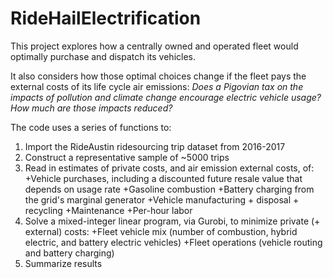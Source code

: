 # RideHailElectrification

This project explores how a centrally owned and operated fleet would optimally purchase and dispatch its vehicles. 

It also considers how those optimal choices change if the fleet pays the external costs of its life cycle air emissions: *Does a Pigovian tax on the impacts of pollution and climate change encourage electric vehicle usage? How much are those impacts reduced?*

The code uses a series of functions to:
1. Import the RideAustin ridesourcing trip dataset from 2016-2017
2. Construct a representative sample of ~5000 trips
3. Read in estimates of private costs, and air emission external costs, of:
    +Vehicle purchases, including a discounted future resale value that depends on usage rate
    +Gasoline combustion
    +Battery charging from the grid's marginal generator
    +Vehicle manufacturing + disposal + recycling
    +Maintenance
    +Per-hour labor
4. Solve a mixed-integer linear program, via Gurobi, to minimize private (+ external) costs:
  +Fleet vehicle mix (number of combustion, hybrid electric, and battery electric vehicles) 
  +Fleet operations (vehicle routing and battery charging) 
5. Summarize results
